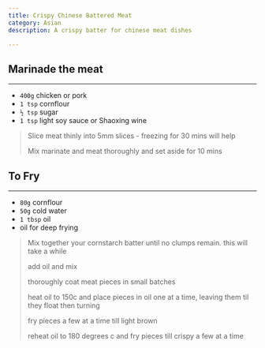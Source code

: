 ```yaml
---
title: Crispy Chinese Battered Meat 
category: Asian
description: A crispy batter for chinese meat dishes

--- 
```


## Marinade the meat

---

* `400g` chicken or pork
* `1 tsp` cornflour
* `½ tsp` sugar
* `1 tsp` light soy sauce or Shaoxing wine

> Slice meat thinly into 5mm slices - freezing for 30 mins will help
>
> Mix marinate and meat thoroughly and set aside for 10 mins

## To Fry

--- 

* `80g` cornflour
* `50g` cold water
* `1 tbsp` oil
* oil for deep frying

> Mix together your cornstarch batter until no clumps remain. this will take a while
>
> add oil and mix
>
> thoroughly coat meat pieces in small batches
>
> heat oil to 150c and place pieces in oil one at a time, leaving them til they float then turning
>
> fry pieces a few at a time till light brown
>
> reheat oil to 180 degrees c and fry pieces till crispy a few at a time
